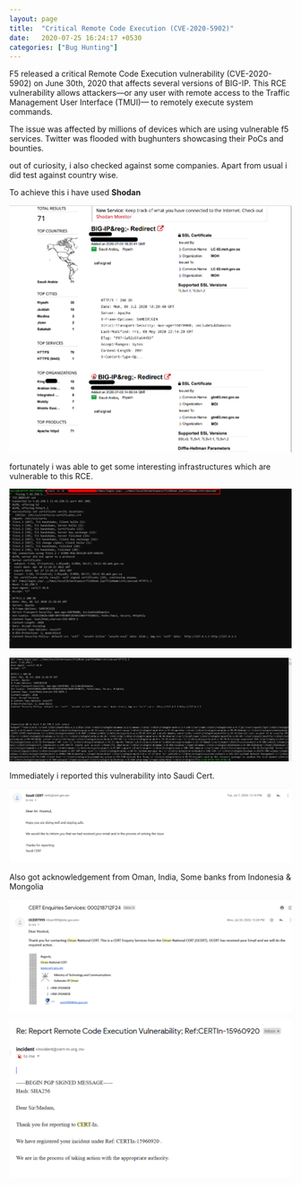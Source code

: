 ```yaml
---
layout: page
title:  "Critical Remote Code Execution (CVE-2020-5902)"
date:   2020-07-25 16:24:17 +0530
categories: ["Bug Hunting"]
---
```


F5 released a critical Remote Code Execution vulnerability (CVE-2020-5902) on June 30th, 2020 that affects several versions of BIG-IP. This RCE vulnerability allows attackers—or any user with remote access to the Traffic Management User Interface (TMUI)— to remotely execute system commands.

The issue was affected by millions of devices which are using vulnerable f5 services. Twitter was flooded with bughunters showcasing their PoCs and bounties.

out of curiosity, i also checked against some companies. Apart from usual i did test against country wise.

To achieve this i have used **Shodan**

![image1](/assets/img/sa.png)

fortunately i was able to get some interesting infrastructures which are vulnerable to this RCE.

![image1](/assets/img/rce.png)

![image1](/assets/img/rce2.png)

Immediately i reported this vulnerability into Saudi Cert.

![image1](/assets/img/saudi.png)

Also got acknowledgement from Oman, India, Some banks from Indonesia & Mongolia

![image1](/assets/img/oman.png)

![image1](/assets/img/india.png)
